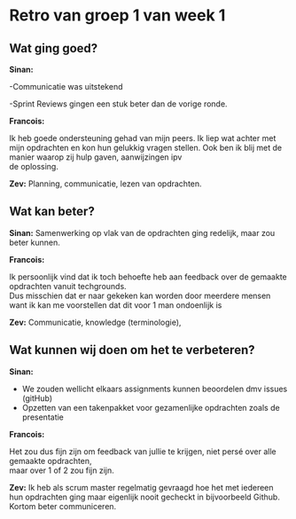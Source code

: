 # Retro van groep 1 van week 1

## Wat ging goed?
**Sinan:**

-Communicatie was uitstekend

-Sprint Reviews gingen een stuk beter dan de vorige ronde.

**Francois:** 

Ik heb goede ondersteuning gehad van mijn peers. Ik liep wat achter met mijn opdrachten en kon hun gelukkig vragen stellen. Ook ben ik blij met de manier waarop zij hulp gaven, aanwijzingen ipv   
de oplossing.  


**Zev:** Planning, communicatie, lezen van opdrachten.
## Wat kan beter?
**Sinan:** Samenwerking op vlak van de opdrachten ging redelijk, maar zou beter kunnen.

**Francois:** 

Ik persoonlijk vind dat ik toch behoefte heb aan feedback over de gemaakte opdrachten vanuit techgrounds.  
Dus misschien dat er naar gekeken kan worden door meerdere mensen want ik kan me voorstellen dat dit voor 1 man ondoenlijk is

**Zev:** Communicatie, knowledge (terminologie), 

## Wat kunnen wij doen om het te verbeteren?
**Sinan:** 
- We zouden wellicht elkaars assignments kunnen beoordelen dmv issues (gitHub)
- Opzetten van een takenpakket voor gezamenlijke opdrachten zoals de presentatie

**Francois:**

Het zou dus fijn zijn om feedback van jullie te krijgen, niet persé over alle gemaakte opdrachten,  
maar over 1 of 2 zou fijn zijn.

**Zev:** Ik heb als scrum master regelmatig gevraagd hoe het met iedereen hun opdrachten ging maar eigenlijk nooit gecheckt in bijvoorbeeld Github. Kortom beter communiceren.

